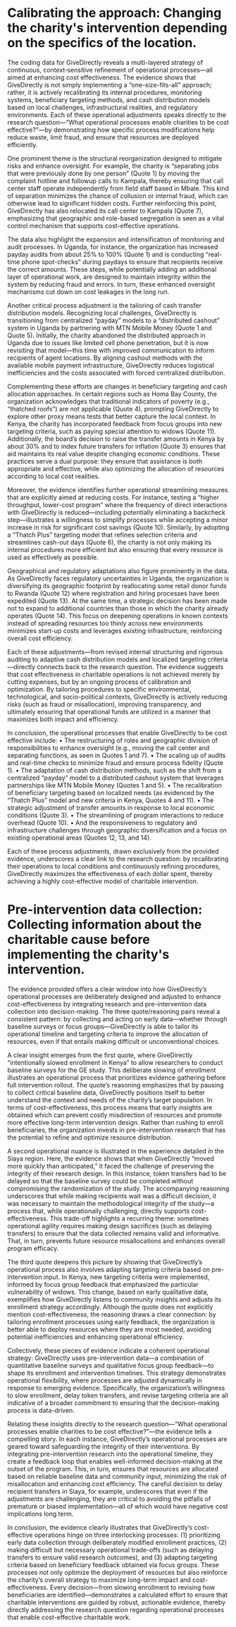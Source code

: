 # Calibrating the approach: Changing the charity's intervention depending on the specifics of the location.
The coding data for GiveDirectly reveals a multi-layered strategy of continuous, context‐sensitive refinement of operational processes—all aimed at enhancing cost effectiveness. The evidence shows that GiveDirectly is not simply implementing a “one-size-fits-all” approach; rather, it is actively recalibrating its internal procedures, monitoring systems, beneficiary targeting methods, and cash distribution models based on local challenges, infrastructural realities, and regulatory environments. Each of these operational adjustments speaks directly to the research question—“What operational processes enable charities to be cost effective?”—by demonstrating how specific process modifications help reduce waste, limit fraud, and ensure that resources are deployed efficiently.

One prominent theme is the structural reorganization designed to mitigate risks and enhance oversight. For example, the charity is “separating jobs that were previously done by one person” (Quote 1) by moving the complaint hotline and followup calls to Kampala, thereby ensuring that call center staff operate independently from field staff based in Mbale. This kind of separation minimizes the chance of collusion or internal fraud, which can otherwise lead to significant hidden costs. Further reinforcing this point, GiveDirectly has also relocated its call center to Kampala (Quote 7), emphasizing that geographic and role-based segregation is seen as a vital control mechanism that supports cost-effective operations.

The data also highlight the expansion and intensification of monitoring and audit processes. In Uganda, for instance, the organization has increased payday audits from about 25% to 100% (Quote 1) and is conducting “real-time phone spot-checks” during paydays to ensure that recipients receive the correct amounts. These steps, while potentially adding an additional layer of operational work, are designed to maintain integrity within the system by reducing fraud and errors. In turn, these enhanced oversight mechanisms cut down on cost leakages in the long run.

Another critical process adjustment is the tailoring of cash transfer distribution models. Recognizing local challenges, GiveDirectly is transitioning from centralized “payday” models to a “distributed cashout” system in Uganda by partnering with MTN Mobile Money (Quote 1 and Quote 5). Initially, the charity abandoned the distributed approach in Uganda due to issues like limited cell phone penetration, but it is now revisiting that model—this time with improved communication to inform recipients of agent locations. By aligning cashout methods with the available mobile payment infrastructure, GiveDirectly reduces logistical inefficiencies and the costs associated with forced centralized distribution.

Complementing these efforts are changes in beneficiary targeting and cash allocation approaches. In certain regions such as Homa Bay County, the organization acknowledges that traditional indicators of poverty (e.g., “thatched roofs”) are not applicable (Quote 4), prompting GiveDirectly to explore other proxy means tests that better capture the local context. In Kenya, the charity has incorporated feedback from focus groups into new targeting criteria, such as paying special attention to widows (Quote 11). Additionally, the board’s decision to raise the transfer amounts in Kenya by about 30% and to index future transfers for inflation (Quote 3) ensures that aid maintains its real value despite changing economic conditions. These practices serve a dual purpose: they ensure that assistance is both appropriate and effective, while also optimizing the allocation of resources according to local cost realities.

Moreover, the evidence identifies further operational streamlining measures that are explicitly aimed at reducing costs. For instance, testing a “higher throughput, lower-cost program” where the frequency of direct interactions with GiveDirectly is reduced—including potentially eliminating a backcheck step—illustrates a willingness to simplify processes while accepting a minor increase in risk for significant cost savings (Quote 10). Similarly, by adopting a “Thatch Plus” targeting model that refines selection criteria and streamlines cash-out days (Quote 6), the charity is not only making its internal procedures more efficient but also ensuring that every resource is used as effectively as possible.

Geographical and regulatory adaptations also figure prominently in the data. As GiveDirectly faces regulatory uncertainties in Uganda, the organization is diversifying its geographic footprint by reallocating some retail donor funds to Rwanda (Quote 12) where registration and hiring processes have been expedited (Quote 13). At the same time, a strategic decision has been made not to expand to additional countries than those in which the charity already operates (Quote 14). This focus on deepening operations in known contexts instead of spreading resources too thinly across new environments minimizes start-up costs and leverages existing infrastructure, reinforcing overall cost efficiency.

Each of these adjustments—from revised internal structuring and rigorous auditing to adaptive cash distribution models and localized targeting criteria—directly connects back to the research question. The evidence suggests that cost effectiveness in charitable operations is not achieved merely by cutting expenses, but by an ongoing process of calibration and optimization. By tailoring procedures to specific environmental, technological, and socio-political contexts, GiveDirectly is actively reducing risks (such as fraud or misallocation), improving transparency, and ultimately ensuring that operational funds are utilized in a manner that maximizes both impact and efficiency.

In conclusion, the operational processes that enable GiveDirectly to be cost effective include:
• The restructuring of roles and geographic division of responsibilities to enhance oversight (e.g., moving the call center and separating functions, as seen in Quotes 1 and 7).
• The scaling up of audits and real-time checks to minimize fraud and ensure process fidelity (Quote 1).
• The adaptation of cash distribution methods, such as the shift from a centralized “payday” model to a distributed cashout system that leverages partnerships like MTN Mobile Money (Quotes 1 and 5).
• The recalibration of beneficiary targeting based on localized needs (as evidenced by the “Thatch Plus” model and new criteria in Kenya, Quotes 4 and 11).
• The strategic adjustment of transfer amounts in response to local economic conditions (Quote 3).
• The streamlining of program interactions to reduce overhead (Quote 10).
• And the responsiveness to regulatory and infrastructure challenges through geographic diversification and a focus on existing operational areas (Quotes 12, 13, and 14).

Each of these process adjustments, drawn exclusively from the provided evidence, underscores a clear link to the research question: by recalibrating their operations to local conditions and continuously refining procedures, GiveDirectly maximizes the effectiveness of each dollar spent, thereby achieving a highly cost-effective model of charitable intervention.

# Pre-intervention data collection: Collecting information about the charitable cause before implementing the charity's intervention.
The evidence provided offers a clear window into how GiveDirectly’s operational processes are deliberately designed and adjusted to enhance cost-effectiveness by integrating research and pre-intervention data collection into decision-making. The three quote/reasoning pairs reveal a consistent pattern: by collecting and acting on early data—whether through baseline surveys or focus groups—GiveDirectly is able to tailor its operational timeline and targeting criteria to improve the allocation of resources, even if that entails making difficult or unconventional choices.

A clear insight emerges from the first quote, where GiveDirectly “intentionally slowed enrollment in Kenya” to allow researchers to conduct baseline surveys for the GE study. This deliberate slowing of enrollment illustrates an operational process that prioritizes evidence gathering before full intervention rollout. The quote’s reasoning emphasizes that by pausing to collect critical baseline data, GiveDirectly positions itself to better understand the context and needs of the charity’s target population. In terms of cost-effectiveness, this process means that early insights are obtained which can prevent costly misdirection of resources and promote more effective long-term intervention design. Rather than rushing to enroll beneficiaries, the organization invests in pre-intervention research that has the potential to refine and optimize resource distribution.

A second operational nuance is illustrated in the experience detailed in the Siaya region. Here, the evidence shows that when GiveDirectly “moved more quickly than anticipated,” it faced the challenge of preserving the integrity of their research design. In this instance, token transfers had to be delayed so that the baseline survey could be completed without compromising the randomization of the study. The accompanying reasoning underscores that while making recipients wait was a difficult decision, it was necessary to maintain the methodological integrity of the study—a process that, while operationally challenging, directly supports cost-effectiveness. This trade-off highlights a recurring theme: sometimes operational agility requires making design sacrifices (such as delaying transfers) to ensure that the data collected remains valid and informative. That, in turn, prevents future resource misallocations and enhances overall program efficacy.

The third quote deepens this picture by showing that GiveDirectly’s operational process also involves adapting targeting criteria based on pre-intervention input. In Kenya, new targeting criteria were implemented, informed by focus group feedback that emphasized the particular vulnerability of widows. This change, based on early qualitative data, exemplifies how GiveDirectly listens to community insights and adjusts its enrollment strategy accordingly. Although the quote does not explicitly mention cost-effectiveness, the reasoning draws a clear connection: by tailoring enrollment processes using early feedback, the organization is better able to deploy resources where they are most needed, avoiding potential inefficiencies and enhancing operational efficiency.

Collectively, these pieces of evidence indicate a coherent operational strategy: GiveDirectly uses pre-intervention data—a combination of quantitative baseline surveys and qualitative focus group feedback—to shape its enrollment and intervention timelines. This strategy demonstrates operational flexibility, where processes are adjusted dynamically in response to emerging evidence. Specifically, the organization’s willingness to slow enrollment, delay token transfers, and revise targeting criteria are all indicative of a broader commitment to ensuring that the decision-making process is data-driven.

Relating these insights directly to the research question—“What operational processes enable charities to be cost effective?”—the evidence tells a compelling story. In each instance, GiveDirectly’s operational processes are geared toward safeguarding the integrity of their interventions. By integrating pre-intervention research into the operational timeline, they create a feedback loop that enables well-informed decision-making at the outset of the program. This, in turn, ensures that resources are allocated based on reliable baseline data and community input, minimizing the risk of misallocation and enhancing cost efficiency. The careful decision to delay recipient transfers in Siaya, for example, underscores that even if the adjustments are challenging, they are critical to avoiding the pitfalls of premature or biased implementation—all of which would have negative cost implications long term.

In conclusion, the evidence clearly illustrates that GiveDirectly’s cost-effective operations hinge on three interlocking processes: (1) prioritizing early data collection through deliberately modified enrollment practices, (2) making difficult but necessary operational trade-offs (such as delaying transfers to ensure valid research outcomes), and (3) adapting targeting criteria based on beneficiary feedback obtained via focus groups. These processes not only optimize the deployment of resources but also reinforce the charity’s overall strategy to maximize long-term impact and cost-effectiveness. Every decision—from slowing enrollment to revising how beneficiaries are identified—demonstrates a calculated effort to ensure that charitable interventions are guided by robust, actionable evidence, thereby directly addressing the research question regarding operational processes that enable cost-effective charitable work.
